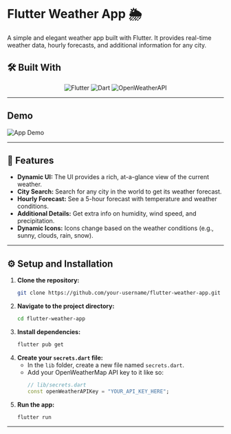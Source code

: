 # Flutter Weather App 🌦️

A simple and elegant weather app built with Flutter. It provides real-time weather data, hourly forecasts, and additional information for any city.

## 🛠️ Built With

<div align="center">

![Flutter](https://img.shields.io/badge/Flutter-02569B?style=for-the-badge&logo=flutter&logoColor=white)
![Dart](https://img.shields.io/badge/Dart-0175C2?style=for-the-badge&logo=dart&logoColor=white)
![OpenWeatherAPI](https://img.shields.io/badge/OpenWeather-EB6E4B?style=for-the-badge&logo=openweathermap&logoColor=white)

</div>

---

## Demo

![App Demo](demo.gif)

---

## 🚀 Features

- **Dynamic UI:** The UI provides a rich, at-a-glance view of the current weather.
- **City Search:** Search for any city in the world to get its weather forecast.
- **Hourly Forecast:** See a 5-hour forecast with temperature and weather conditions.
- **Additional Details:** Get extra info on humidity, wind speed, and precipitation.
- **Dynamic Icons:** Icons change based on the weather conditions (e.g., sunny, clouds, rain, snow).


---

## ⚙️ Setup and Installation

1.  **Clone the repository:**
    ```bash
    git clone https://github.com/your-username/flutter-weather-app.git
    ```
2.  **Navigate to the project directory:**
    ```bash
    cd flutter-weather-app
    ```
3.  **Install dependencies:**
    ```bash
    flutter pub get
    ```
4.  **Create your `secrets.dart` file:**
    - In the `lib` folder, create a new file named `secrets.dart`.
    - Add your OpenWeatherMap API key to it like so:
      ```dart
      // lib/secrets.dart
      const openWeatherAPIKey = "YOUR_API_KEY_HERE";
      ```
5.  **Run the app:**
    ```bash
    flutter run
    ```

---